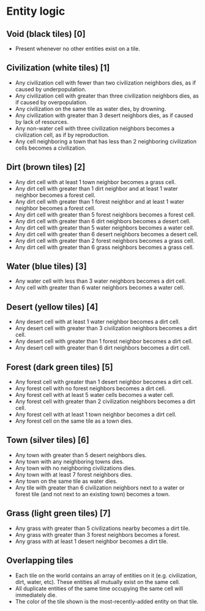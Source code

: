 # Entity logic

## Void (black tiles) [0]
- Present whenever no other entities exist on a tile.

## Civilization (white tiles) [1]
- Any civilization cell with fewer than two civilization neighbors dies, as if caused by underpopulation.
- Any civilization cell with greater than three civilization neighbors dies, as if caused by overpopulation.
- Any civilization on the same tile as water dies, by drowning.
- Any civilization with greater than 3 desert neighbors dies, as if caused by lack of resources.
- Any non-water cell with three civilization neighbors becomes a civilization cell, as if by reproduction.
- Any cell neighboring a town that has less than 2 neighboring civilization cells becomes a civilization.

## Dirt (brown tiles) [2]
- Any dirt cell with at least 1 town neighbor becomes a grass cell.
- Any dirt cell with greater than 1 dirt neighbor and at least 1 water neighbor becomes a forest cell.
- Any dirt cell with greater than 1 forest neighbor and at least 1 water neighbor becomes a forest cell.
- Any dirt cell with greater than 5 forest neighbors becomes a forest cell.
- Any dirt cell with greater than 6 dirt neighbors becomes a desert cell.
- Any dirt cell with greater than 5 water neighbors becomes a water cell.
- Any dirt cell with greater than 6 desert neighbors becomes a desert cell.
- Any dirt cell with greater than 2 forest neighbors becomes a grass cell.
- Any dirt cell with greater than 6 grass neighbors becomes a grass cell.

## Water (blue tiles) [3]
- Any water cell with less than 3 water neighbors becomes a dirt cell.
- Any cell with greater than 6 water neighbors becomes a water cell.

## Desert (yellow tiles) [4]
- Any desert cell with at least 1 water neighbor becomes a dirt cell.
- Any desert cell with greater than 3 civilization neighbors becomes a dirt cell.
- Any desert cell with greater than 1 forest neighbor becomes a dirt cell.
- Any desert cell with greater than 6 dirt neighbors becomes a dirt cell.

## Forest (dark green tiles) [5]
- Any forest cell with greater than 1 desert neighbor becomes a dirt cell.
- Any forest cell with no forest neighbors becomes a dirt cell.
- Any forest cell with at least 5 water cells becomes a water cell.
- Any forest cell with greater than 2 civilization neighbors becomes a dirt cell.
- Any forest cell with at least 1 town neighbor becomes a dirt cell.
- Any forest cell on the same tile as a town dies.

## Town (silver tiles) [6]
- Any town with greater than 5 desert neighbors dies.
- Any town with any neighboring towns dies.
- Any town with no neighboring civilizations dies.
- Any town with at least 7 forest neighbors dies.
- Any town on the same tile as water dies.
- Any tile with greater than 6 civilization neighbors next to a water or forest tile (and not next to an existing town) becomes a town.

## Grass (light green tiles) [7]
- Any grass with greater than 5 civilizations nearby becomes a dirt tile.
- Any grass with greater than 3 forest neighbors becomes a forest.
- Any grass with at least 1 desert neighbor becomes a dirt tile.

## Overlapping tiles
- Each tile on the world contains an array of entities on it (e.g. civilization, dirt, water, etc). These entities all mutually exist on the same cell.
- All duplicate entities of the same time occupying the same cell will immediately die.
- The color of the tile shown is the most-recently-added entity on that tile.
